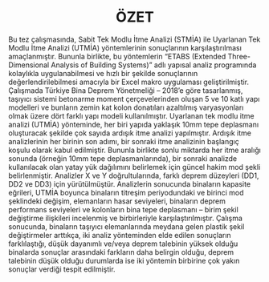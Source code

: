 <div align="center"> 
  
# ÖZET

</div>

<div align="left">   

  Bu tez çalışmasında, Sabit Tek Modlu İtme Analizi (STMİA) ile Uyarlanan Tek Modlu İtme Analizi (UTMİA) yöntemlerinin sonuçlarının karşılaştırılması amaçlanmıştır. Bununla birlikte, bu yöntemlerin “ETABS (Extended Three-Dimensional Analysis of Building Systems)” adlı yapısal analiz programında kolaylıkla uygulanabilmesi ve hızlı bir şekilde sonuçlarının değerlendirilebilmesi amacıyla bir Excel makro uygulaması geliştirilmiştir. Çalışmada Türkiye Bina Deprem Yönetmeliği – 2018’e göre tasarlanmış, taşıyıcı sistemi betonarme moment çerçevelerinden oluşan 5 ve 10 katlı yapı modelleri ve bunların zemin kat kolon donatıları azaltılmış varyasyonları olmak üzere dört farklı yapı modeli kullanılmıştır. Uyarlanan tek modlu itme analizi (UTMİA) yönteminde, her biri yapıda yaklaşık 10mm tepe deplasmanı oluşturacak şekilde çok sayıda ardışık itme analizi yapılmıştır. Ardışık itme analizlerinin her birinin son adımı, bir sonraki itme analizinin başlangıç koşulu olarak kabul edilmiştir. Bununla birlikte sonlu miktarda her itme aralığı sonunda (örneğin 10mm tepe deplasmanlarında), bir sonraki analizde kullanılacak olan yatay yük dağılımını belirlemek için güncel hakim mod şekli belirlenmiştir. Analizler X ve Y doğrultularında, farklı deprem düzeyleri (DD1, DD2 ve DD3) için yürütülmüştür. Analizlerin sonucunda binaların kapasite eğrileri, UTMİA boyunca binaların titreşim periyodundaki ve birinci mod şeklindeki değişim, elemanların hasar seviyeleri, binaların deprem performans seviyeleri ve kolonların bina tepe deplasmanı – birim şekil değiştirme ilişkileri incelenmiş ve birbirleriyle karşılaştırılmıştır. Çalışma sonucunda, binaların taşıyıcı elemanlarında meydana gelen plastik şekil değiştirmeler arttıkça, iki analiz yönteminden elde edilen sonuçların farklılaştığı, düşük dayanımlı ve/veya deprem talebinin yüksek olduğu binalarda sonuçlar arasındaki farkların daha belirgin olduğu, deprem talebinin düşük olduğu durumlarda ise iki yöntemin birbirine çok yakın sonuçlar verdiği tespit edilmiştir. 

</div>
